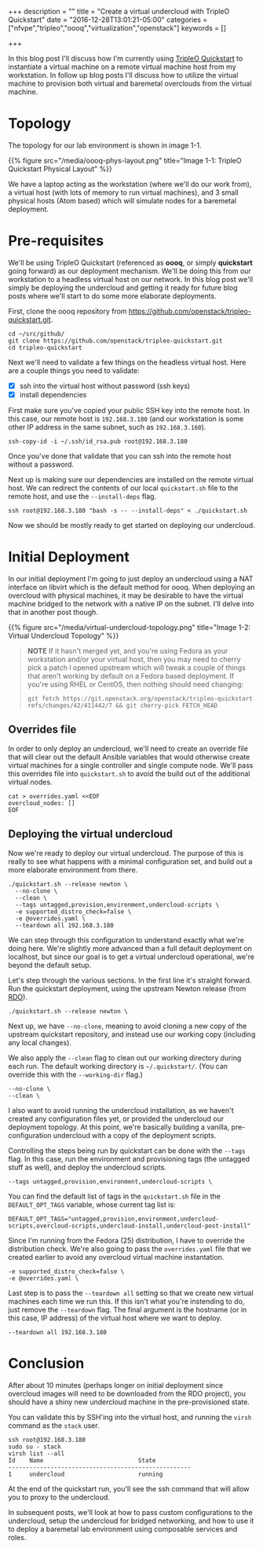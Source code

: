 +++
description = ""
title = "Create a virtual undercloud with TripleO Quickstart"
date = "2016-12-28T13:01:21-05:00"
categories = ["nfvpe","tripleo","oooq","virtualization","openstack"]
keywords = []

+++

In this blog post I'll discuss how I'm currently using [TripleO
Quickstart][oooq] to instantiate a virtual machine on a remote virtual machine
host from my workstation. In follow up blog posts I'll discuss how to utilize
the virtual machine to provision both virtual and baremetal overclouds from the
virtual machine.

[oooq]: https://github.com/openstack/tripleo-quickstart
<!--more-->

# Topology

The topology for our lab environment is shown in image 1-1.

{{% figure src="/media/oooq-phys-layout.png" title="Image 1-1: TripleO Quickstart Physical Layout" %}}

We have a laptop acting as the workstation (where we'll do our work from), a
virtual host (with lots of memory to run virtual machines), and 3 small
physical hosts (Atom based) which will simulate nodes for a baremetal
deployment.

# Pre-requisites

We'll be using TripleO Quickstart (referenced as **oooq**, or simply
**quickstart** going forward) as our deployment mechanism. We'll be doing this
from our workstation to a headless virtual host on our network. In this blog
post we'll simply be deploying the undercloud and getting it ready for future
blog posts where we'll start to do some more elaborate deployments.

First, clone the oooq repository from
https://github.com/openstack/tripleo-quickstart.git.

    cd ~/src/github/
    git clone https://github.com/openstack/tripleo-quickstart.git
    cd tripleo-quickstart

Next we'll need to validate a few things on the headless virtual host. Here are
a couple things you need to validate:

- [x] ssh into the virtual host without password (ssh keys)
- [x] install dependencies

First make sure you've copied your public SSH key into the remote host. In this
case, our remote host is `192.168.3.180` (and our workstation is some other IP
address in the same subnet, such as `192.168.3.160`).

    ssh-copy-id -i ~/.ssh/id_rsa.pub root@192.168.3.180

Once you've done that validate that you can ssh into the remote host without a
password.

Next up is making sure our dependencies are installed on the remote virtual
host. We can redirect the contents of our local `quickstart.sh` file to the
remote host, and use the `--install-deps` flag.

    ssh root@192.168.3.180 "bash -s -- --install-deps" < ./quickstart.sh

Now we should be mostly ready to get started on deploying our undercloud.

# Initial Deployment

In our initial deployment I'm going to just deploy an undercloud using a NAT
interface on libvirt which is the default method for oooq. When deploying an
overcloud with physical machines, it may be desirable to have the virtual
machine bridged to the network with a native IP on the subnet. I'll delve into
that in another post though.

{{% figure src="/media/virtual-undercloud-topology.png" title="Image 1-2: Virtual Undercloud Topology" %}}

> **NOTE**
> If it hasn't merged yet, and you're using Fedora as your workstation and/or
> your virtual host, then you may need to cherry pick a patch I opened upstream
> which will tweak a couple of things that aren't working by default on a
> Fedora based deployment. If you're using RHEL or CentOS, then nothing should
> need changing:
> 
> ```
> git fetch https://git.openstack.org/openstack/tripleo-quickstart refs/changes/42/411442/7 && git cherry-pick FETCH_HEAD
> ```

## Overrides file

In order to only deploy an undercloud, we'll need to create an override file
that will clear out the default Ansible variables that would otherwise create
virtual machines for a single controller and single compute node. We'll pass
this overrides file into `quickstart.sh` to avoid the build out of the
additional virtual nodes.

    cat > overrides.yaml <<EOF
    overcloud_nodes: []
    EOF

## Deploying the virtual undercloud

Now we're ready to deploy our virtual undercloud. The purpose of this is really
to see what happens with a minimal configuration set, and build out a more
elaborate environment from there.

    ./quickstart.sh --release newton \
      --no-clone \
      --clean \
      --tags untagged,provision,environment,undercloud-scripts \
      -e supported_distro_check=false \
      -e @overrides.yaml \
      --teardown all 192.168.3.180

We can step through this configuration to understand exactly what we're doing
here. We're slightly more advanced than a full default deployment on localhost,
but since our goal is to get a virtual undercloud operational, we're beyond the
default setup.

Let's step through the various sections. In the first line it's straight
forward. Run the quickstart deployment, using the upstream Newton release (from
[RDO][rdo]).

    ./quickstart.sh --release newton \

Next up, we have `--no-clone`, meaning to avoid cloning a new copy of the
upstream quickstart repository, and instead use our working copy (including any
local changes).

We also apply the `--clean` flag to clean out our working
directory during each run. The default working directory is `~/.quickstart/`.
(You can override this with the `--working-dir` flag.)

    --no-clone \
    --clean \

I also want to avoid running the undercloud installation, as we haven't created
any configuration files yet, or provided the undercloud our deployment
topology. At this point, we're basically building a vanilla, pre-configuration
undercloud with a copy of the deployment scripts.

Controlling the steps being run by quickstart can be done with the `--tags`
flag. In this case, run the environment and provisioning tags (the untagged
stuff as well), and deploy the undercloud scripts. 

    --tags untagged,provision,environment,undercloud-scripts \

You can find the default list of tags in the `quickstart.sh` file in the
`DEFAULT_OPT_TAGS` variable, whose current tag list is:

    DEFAULT_OPT_TAGS="untagged,provision,environment,undercloud-scripts,overcloud-scripts,undercloud-install,undercloud-post-install"

Since I'm running from the Fedora (25) distribution, I have to override the
distribution check. We're also going to pass the `overrides.yaml` file that we
created earlier to avoid any overcloud virtual machine instantation.

    -e supported_distro_check=false \
    -e @overrides.yaml \

Last step is to pass the `--teardown all` setting so that we create new virtual
machines each time we run this. If this isn't what you're instending to do,
just remove the `--teardown` flag. The final argument is the hostname (or in
this case, IP address) of the virtual host where we want to deploy.

    --teardown all 192.168.3.180

[rdo]: http://rdoproject.org

# Conclusion

After about 10 minutes (perhaps longer on initial deployment since overcloud
images will need to be downloaded from the RDO project), you should have a
shiny new undercloud machine in the pre-provisioned state.

You can validate this by SSH'ing into the virtual host, and running the `virsh`
command as the `stack` user.

    ssh root@192.168.3.180
    sudo su - stack
    virsh list --all
    Id    Name                           State
    ----------------------------------------------------
    1     undercloud                     running

At the end of the quickstart run, you'll see the ssh command that will allow
you to proxy to the undercloud.

In subsequent posts, we'll look at how to pass custom configurations to the
undercloud, setup the undercloud for bridged networking, and how to use it to
deploy a baremetal lab environment using composable services and roles.
